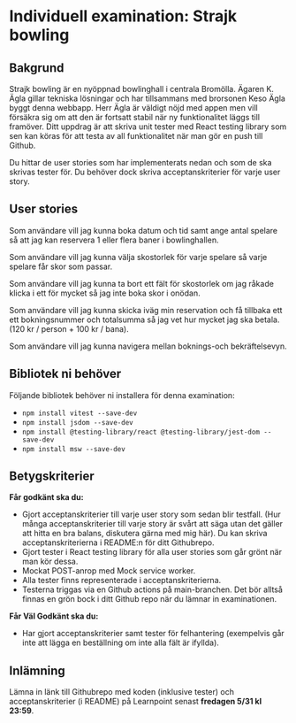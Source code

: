 # Individuell examination: Strajk bowling

## Bakgrund

Strajk bowling är en nyöppnad bowlinghall i centrala Bromölla. Ägaren K. Ägla gillar tekniska lösningar och har tillsammans med brorsonen Keso Ägla byggt denna webbapp.
Herr Ägla är väldigt nöjd med appen men vill försäkra sig om att den är fortsatt stabil när ny funktionalitet läggs till framöver. Ditt uppdrag är att skriva unit tester med React testing library som sen kan köras för att testa av all funktionalitet när man gör en push till Github.

Du hittar de user stories som har implementerats nedan och som de ska skrivas tester för. Du behöver dock skriva acceptanskriterier för varje user story.

## User stories

Som användare vill jag kunna boka datum och tid samt ange antal spelare så att jag kan reservera 1 eller flera baner i bowlinghallen.

Som användare vill jag kunna välja skostorlek för varje spelare så varje spelare får skor som passar.

Som användare vill jag kunna ta bort ett fält för skostorlek om jag råkade klicka i ett för mycket så jag inte boka skor i onödan.

Som användare vill jag kunna skicka iväg min reservation och få tillbaka ett ett bokningsnummer och totalsumma så jag vet hur mycket jag ska betala. (120 kr / person + 100 kr / bana).

Som användare vill jag kunna navigera mellan boknings-och bekräftelsevyn.

## Bibliotek ni behöver

Följande bibliotek behöver ni installera för denna examination:

- `npm install vitest --save-dev`
- `npm install jsdom --save-dev`
- `npm install @testing-library/react @testing-library/jest-dom --save-dev`
- `npm install msw --save-dev`

## Betygskriterier

**Får godkänt ska du:**

- Gjort acceptanskriterier till varje user story som sedan blir testfall. (Hur många acceptanskriterier till varje story är svårt att säga utan det gäller att hitta en bra balans, diskutera gärna med mig här). Du kan skriva acceptanskriterierna i README:n för ditt Githubrepo.
- Gjort tester i React testing library för alla user stories som går grönt när man kör dessa.
- Mockat POST-anrop med Mock service worker.
- Alla tester finns representerade i acceptanskriterierna.
- Testerna triggas via en Github actions på main-branchen. Det bör alltså finnas en grön bock i ditt Github repo när du lämnar in examinationen.

**Får Väl Godkänt ska du:**

- Har gjort acceptanskriterier samt tester för felhantering (exempelvis går inte att lägga en beställning om inte alla fält är ifyllda).

## Inlämning

Lämna in länk till Githubrepo med koden (inklusive tester) och acceptanskriterier (i README) på Learnpoint senast **fredagen 5/31 kl 23:59**.
